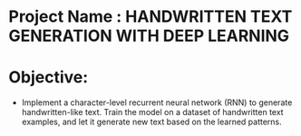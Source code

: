 # Project Name : HANDWRITTEN TEXT GENERATION WITH DEEP LEARNING

# Objective: 
- Implement a character-level recurrent neural network (RNN) to
generate handwritten-like text. Train the model on a dataset of
handwritten text examples, and let it generate new text based on
the learned patterns.
